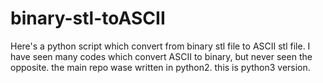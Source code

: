 # binary-stl-toASCII
Here's a python script which convert from binary stl file to ASCII stl file. I have seen many codes which convert ASCII to binary, but never seen the opposite.
the main repo wase written in python2. this is python3 version. 

